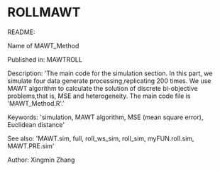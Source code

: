 # ROLLMAWT
README:

Name of MAWT_Method

Published in: MAWTROLL

Description: 'The main code for the simulation section. In this part, we simulate four data
generate processing,replicating 200 times. We use MAWT algorithm to calculate the solution of
discrete bi-objective problems,that is, MSE and heterogeneity. The main code file is 'MAWT_Method.R'.'

Keywords: 'simulation, MAWT algorithm, MSE (mean square error), Euclidean distance'

See also: 'MAWT.sim, full, roll_ws_sim, roll_sim, myFUN.roll.sim, MAWT.PRE.sim'

Author: Xingmin Zhang



    
